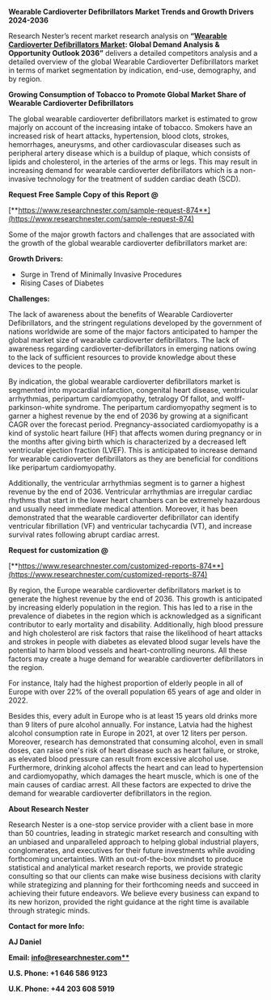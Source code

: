 ﻿**Wearable Cardioverter Defibrillators Market Trends and Growth Drivers 2024-2036**

Research Nester’s recent market research analysis on **“[Wearable Cardioverter Defibrillators Market](https://www.researchnester.com/reports/wearable-cardioverter-defibrillator-market/874): Global Demand Analysis & Opportunity Outlook 2036”** delivers a detailed competitors analysis and a detailed overview of the global Wearable Cardioverter Defibrillators market in terms of market segmentation by indication, end-use, demography, and by region. 

**Growing Consumption of Tobacco to Promote Global Market Share of Wearable Cardioverter Defibrillators**

The global wearable cardioverter defibrillators market is estimated to grow majorly on account of the increasing intake of tobacco. Smokers have an increased risk of heart attacks, hypertension, blood clots, strokes, hemorrhages, aneurysms, and other cardiovascular diseases such as peripheral artery disease which is a buildup of plaque, which consists of lipids and cholesterol, in the arteries of the arms or legs. This may result in increasing demand for wearable cardioverter defibrillators which is a non-invasive technology for the treatment of sudden cardiac death (SCD).

**Request Free Sample Copy of this Report @**

[**https://www.researchnester.com/sample-request-874**](https://www.researchnester.com/sample-request-874)

Some of the major growth factors and challenges that are associated with the growth of the global wearable cardioverter defibrillators market are:

**Growth Drivers:**

- Surge in Trend of Minimally Invasive Procedures
- Rising Cases of Diabetes

**Challenges:**

The lack of awareness about the benefits of Wearable Cardioverter Defibrillators, and the stringent regulations developed by the government of nations worldwide are some of the major factors anticipated to hamper the global market size of wearable cardioverter defibrillators. The lack of awareness regarding cardioverter-defibrillators in emerging nations owing to the lack of sufficient resources to provide knowledge about these devices to the people.

By indication, the global wearable cardioverter defibrillators market is segmented into myocardial infarction, congenital heart disease, ventricular arrhythmias, peripartum cardiomyopathy, tetralogy Of fallot, and wolff-parkinson-white syndrome. The peripartum cardiomyopathy segment is to garner a highest revenue by the end of 2036 by growing at a significant CAGR over the forecast period. Pregnancy-associated cardiomyopathy is a kind of systolic heart failure (HF) that affects women during pregnancy or in the months after giving birth which is characterized by a decreased left ventricular ejection fraction (LVEF). This is anticipated to increase demand for wearable cardioverter defibrillators as they are beneficial for conditions like peripartum cardiomyopathy.

Additionally, the ventricular arrhythmias segment is to garner a highest revenue by the end of 2036. Ventricular arrhythmias are irregular cardiac rhythms that start in the lower heart chambers can be extremely hazardous and usually need immediate medical attention. Moreover, it has been demonstrated that the wearable cardioverter defibrillator can identify ventricular fibrillation (VF) and ventricular tachycardia (VT), and increase survival rates following abrupt cardiac arrest.

**Request for customization @**

[**https://www.researchnester.com/customized-reports-874**](https://www.researchnester.com/customized-reports-874)

By region, the Europe wearable cardioverter defibrillators market is to generate the highest revenue by the end of 2036. This growth is anticipated by increasing elderly population in the region. This has led to a rise in the prevalence of diabetes in the region which is acknowledged as a significant contributor to early mortality and disability. Additionally, high blood pressure and high cholesterol are risk factors that raise the likelihood of heart attacks and strokes in people with diabetes as elevated blood sugar levels have the potential to harm blood vessels and heart-controlling neurons. All these factors may create a huge demand for wearable cardioverter defibrillators in the region. 

For instance, Italy had the highest proportion of elderly people in all of Europe with over 22% of the overall population 65 years of age and older in 2022.

Besides this, every adult in Europe who is at least 15 years old drinks more than 9 liters of pure alcohol annually. For instance, Latvia had the highest alcohol consumption rate in Europe in 2021, at over 12 liters per person. Moreover, research has demonstrated that consuming alcohol, even in small doses, can raise one's risk of heart disease such as heart failure, or stroke, as elevated blood pressure can result from excessive alcohol use. Furthermore, drinking alcohol affects the heart and can lead to hypertension and cardiomyopathy, which damages the heart muscle, which is one of the main causes of cardiac arrest. All these factors are expected to drive the demand for wearable cardioverter defibrillators in the region.

**About Research Nester**

Research Nester is a one-stop service provider with a client base in more than 50 countries, leading in strategic market research and consulting with an unbiased and unparalleled approach to helping global industrial players, conglomerates, and executives for their future investments while avoiding forthcoming uncertainties. With an out-of-the-box mindset to produce statistical and analytical market research reports, we provide strategic consulting so that our clients can make wise business decisions with clarity while strategizing and planning for their forthcoming needs and succeed in achieving their future endeavors. We believe every business can expand to its new horizon, provided the right guidance at the right time is available through strategic minds.

**Contact for more Info:**

**AJ Daniel**

**Email: [info@researchnester.com**](mailto:info@researchnester.com)**

**U.S. Phone: +1 646 586 9123** 

**U.K. Phone: +44 203 608 5919**
